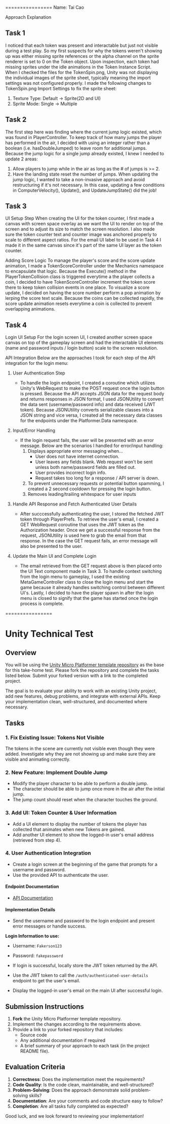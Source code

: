 ================
Name: Tai Cao

Approach Explanation

Task 1
------
I noticed that each token was present and interactable but just not visible during a test play. So my first suspects for why the tokens 
weren't showing up was either missing sprite references or the alpha channel on the sprite renderer is set to 0 on the Token object.
Upon inspection, each token had missing sprites under the idle animations in the Token Instance Script. When I checked the files for the TokenSpin.png,
Unity was not displaying the individual images of the sprite sheet, typically meaning the import settings was not configured properly.
I made the following changes to TokenSpin.png Import Settings to fix the sprite sheet:
1. Texture Type:  Default -> Sprite(2D and UI)
2. Sprite Mode: Single -> Multiple

Task 2
------
The first step here was finding where the current jump logic existed, which was found in PlayerController. To keep track of how many jumps
the player has performed in the air, I decided with using an integer rather than a boolean (i.e. hasDoubleJumped) to leave room for 
additional jumps. Because the jump logic for a single jump already existed, I knew I needed to update 2 areas:
1. Allow players to jump while in the air as long as the # of jumps is >= 2.
2. Have the landing state reset the number of jumps.
When updating the jump logic, I wanted to take a non-invasive approach and avoid restructuring if it's not necessary. In this case, 
updating a few conditions in ComputerVelocity(), Update(), and UpdateJumpState() did the job!

Task 3
------
UI Setup Step
When creating the UI for the token counter, I first made a canvas with screen space overlay as we want the UI to render on top of the screen
and to adjust its size to match the screen resolution. I also made sure the token counter text and counter image was anchored properly to
scale to different aspect ratios. For the email UI label to be used in Task 4 I made it in the same canvas since it's part of the same UI layer 
as the token counter.

Adding Score Logic
To manage the player's score and the score update animation, I made a TokenScoreController under the Mechanics namespace to encapsulate that logic.
Because the Execute() method in the PlayerTokenCollision class is triggered everytime a the player collects a coin, I decided to have TokenScoreController 
increment the token score there to keep token collision events in one place. To visualize a score update, I decided on having the score number perform a 
pop animation by lerping the score text scale. Because the coins can be collected rapidly, the score update animation resets everytime a coin is 
collected to prevent overlapping animations.

Task 4
------
Login UI Setup
For the login screen UI, I created another screen space canvas on top of the gameplay screen and had the interactable UI elements 
(name and password inputs / login button) scale to the screen resolution. 

API Integration
Below are the approaches I took for each step of the API integration for the login menu:
1. User Authentication Step
	- To handle the login endpoint, I created a coroutine which utilizes Unity's WebRequest to make the POST request once the login button is pressed. Because the API
	  accepts JSON data for the request body and returns responses in JSON format, I used JSONUtility to convert the data sent (username/password info)
	  and data received (JWT token). Because JSONUtility converts serializable classes into a JSON string and vice versa, I created all the necessary data classes 
	  for the endpoints under the Platformer.Data namespace.
	
2. Input/Error Handling
	- If the login request fails, the user will be presented with an error message. Below are the scenarios I handled for error/input handling:
		1. Displays appropriate error messaging when...
		   - User does not have internet connection.
		   - User leaves any fields blank. Web request won't be sent unless both name/password fields are filled out.
		   - User provides incorrect login info.
		   - Request takes too long for a response / API server is down. 
		2. To prevent unnecessary requests or potential button spamming, I created a 2 second cooldown for pressing the login button.
		3. Removes leading/trailing whitespace for user inputs

3. Handle API Response and Fetch Authenticated User Details
   - After succcessfully authenticating the user, I stored the fetched JWT token through PlayerPrefs. To retrieve the user's email, I created a GET WebRequest coroutine
	 that uses the JWT token as the Authorization header. Once we get a successful response from the request, JSONUtility is used here to grab the email from that response. 
	 In the case the GET request fails, an error message will also be presented to the user.
	
4. Update the Main UI and Complete Login
   - The email retrieved from the GET request above is then placed onto the UI Text component made in Task 3. To handle context 
	 switching from the login menu to gameplay, I used the existing MetaGameController class to close the login menu and start the game 
	 because it already handles switching control between different UI's. Lastly, I decided to have the player spawn in after the login
	 menu is closed to signify that the game has started once the login process is complete. 



================

# Unity Technical Test

## Overview

You will be using the [Unity Micro Platformer template repository](https://github.com/SkillionaireGames/Unity-Technical-Test.git) as the base for this take-home test. Please fork the repository and complete the tasks listed below. Submit your forked version with a link to the completed project.

The goal is to evaluate your ability to work with an existing Unity project, add new features, debug problems, and integrate with external APIs. Keep your implementation clean, well-structured, and documented where necessary.

## Tasks

### 1. Fix Existing Issue: Tokens Not Visible
The tokens in the scene are currently not visible even though they were added. Investigate why they are not showing up and make sure they are visible and animating correctly.

### 2. New Feature: Implement Double Jump
- Modify the player character to be able to perform a double jump.
- The character should be able to jump once more in the air after the initial jump.
- The jump count should reset when the character touches the ground.

### 3. Add UI: Token Counter & User Information
- Add a UI element to display the number of tokens the player has collected that animates when new Tokens are gained.
- Add another UI element to show the logged-in user's email address (retrieved from step 4).

### 4. User Authentication Integration
- Create a login screen at the beginning of the game that prompts for a username and password.
- Use the provided API to authenticate the user.

#### Endpoint Documentation
- [API Documentation](https://api-dev.skillionairegames.com/api/documentation#/)

#### Implementation Details
- Send the username and password to the login endpoint and present error messages or handle success.
  
**Login Information to use:**
  - Username: `Fakerson123`
  - Password: `fakepassword`
  
- If login is successful, locally store the JWT token returned by the API.
- Use the JWT token to call the `/auth/authenticated-user-details` endpoint to get the user's email.
- Display the logged-in user's email on the main UI after successful login.

## Submission Instructions

1. **Fork** the Unity Micro Platformer template repository.
2. Implement the changes according to the requirements above.
3. Provide a link to your forked repository that includes:
   - Source code
   - Any additional documentation if required
   - A brief summary of your approach to each task (in the project README file).

## Evaluation Criteria

1. **Correctness**: Does the implementation meet the requirements?
2. **Code Quality**: Is the code clean, maintainable, and well-structured?
3. **Problem-Solving**: Does the approach demonstrate solid problem-solving skills?
4. **Documentation**: Are your comments and code structure easy to follow?
5. **Completion**: Are all tasks fully completed as expected?

Good luck, and we look forward to reviewing your implementation!




